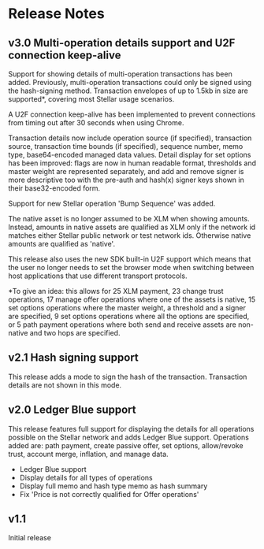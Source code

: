 # Release Notes

## v3.0 Multi-operation details support and U2F connection keep-alive

Support for showing details of multi-operation transactions has been added. Previously, multi-operation transactions could only be signed using the hash-signing method. Transaction envelopes of up to 1.5kb in size are supported*, covering most Stellar usage scenarios.

A U2F connection keep-alive has been implemented to prevent connections from timing out after 30 seconds when using Chrome.

Transaction details now include operation source (if specified), transaction source, transaction time bounds (if specified), sequence number, memo type, base64-encoded managed data values. Detail display for set options has been improved: flags are now in human readable format, thresholds and master weight are represented separately, and add and remove signer is more descriptive too with the pre-auth and hash(x) signer keys shown in their base32-encoded form. 

Support for new Stellar operation 'Bump Sequence' was added.

The native asset is no longer assumed to be XLM when showing amounts. Instead, amounts in native assets are qualified as XLM only if the network id matches either Stellar public network or test network ids. Otherwise native amounts are qualified as 'native'.

This release also uses the new SDK built-in U2F support which means that the user no longer needs to set the browser mode when switching between host applications that use different transport protocols.

\*To give an idea: this allows for 25 XLM payment, 23 change trust operations, 17 manage offer operations where one of the assets is native, 15 set options operations where the master weight, a threshold and a signer are specified, 9 set options operations where all the options are specified, or 5 path payment operations where both send and receive assets are non-native and two hops are specified.

## v2.1 Hash signing support

This release adds a mode to sign the hash of the transaction. Transaction details are not shown in this mode.

## v2.0 Ledger Blue support

This release features full support for displaying the details for all operations possible on the Stellar network and adds Ledger Blue support.
Operations added are: path payment, create passive offer, set options, allow/revoke trust, account merge, inflation, and manage data.

- Ledger Blue support
- Display details for all types of operations
- Display full memo and hash type memo as hash summary
- Fix 'Price is not correctly qualified for Offer operations'

## v1.1
Initial release
